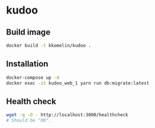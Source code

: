 # kudoo

## Build image

```bash
docker build -t kkomelin/kudoo .
```

## Installation

```bash
docker-compose up -d
docker exec -it kudoo_web_1 yarn run db:migrate:latest
```

## Health check

```bash
wget -q -O - http://localhost:3000/healthcheck
# Should be "OK".
```
